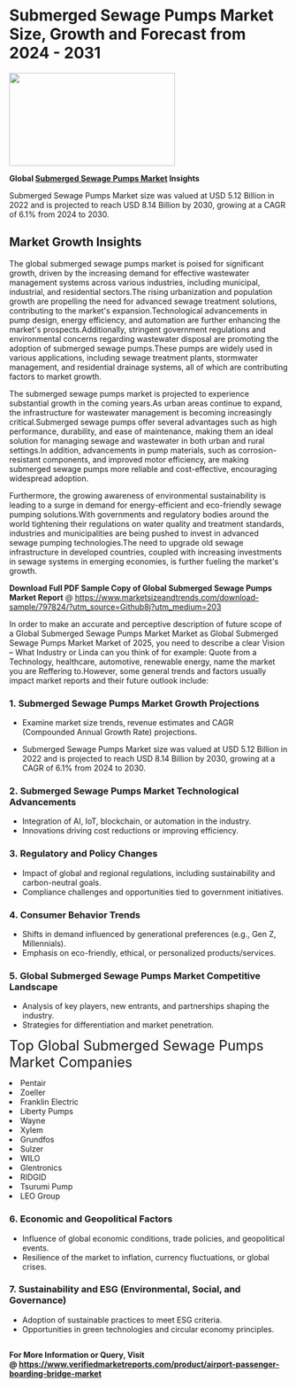 <H1>Submerged Sewage Pumps Market Size, Growth and Forecast from 2024 - 2031</H1><img class="aligncenter size-medium wp-image-584254" src="https://thirdeyenews.in/wp-content/uploads/2024/09/Global-Market-Research-300x168.jpeg" alt="" width="300" height="168" /><p><strong>Global&nbsp;<a href="https://www.marketsizeandtrends.com/download-sample/797824/?utm_source=Github8j?utm_medium=203">Submerged Sewage Pumps Market</a> Insights</strong></p><p>Submerged Sewage Pumps Market size was valued at USD 5.12 Billion in 2022 and is projected to reach USD 8.14 Billion by 2030, growing at a CAGR of 6.1% from 2024 to 2030.</p><p><h2>Market Growth Insights</h2> <p>The global submerged sewage pumps market is poised for significant growth, driven by the increasing demand for effective wastewater management systems across various industries, including municipal, industrial, and residential sectors.The rising urbanization and population growth are propelling the need for advanced sewage treatment solutions, contributing to the market's expansion.Technological advancements in pump design, energy efficiency, and automation are further enhancing the market's prospects.Additionally, stringent government regulations and environmental concerns regarding wastewater disposal are promoting the adoption of submerged sewage pumps.These pumps are widely used in various applications, including sewage treatment plants, stormwater management, and residential drainage systems, all of which are contributing factors to market growth.</p> <p>The submerged sewage pumps market is projected to experience substantial growth in the coming years.As urban areas continue to expand, the infrastructure for wastewater management is becoming increasingly critical.Submerged sewage pumps offer several advantages such as high performance, durability, and ease of maintenance, making them an ideal solution for managing sewage and wastewater in both urban and rural settings.In addition, advancements in pump materials, such as corrosion-resistant components, and improved motor efficiency, are making submerged sewage pumps more reliable and cost-effective, encouraging widespread adoption.</p> <p>Furthermore, the growing awareness of environmental sustainability is leading to a surge in demand for energy-efficient and eco-friendly sewage pumping solutions.With governments and regulatory bodies around the world tightening their regulations on water quality and treatment standards, industries and municipalities are being pushed to invest in advanced sewage pumping technologies.The need to upgrade old sewage infrastructure in developed countries, coupled with increasing investments in sewage systems in emerging economies, is further fueling the market's growth.</p> <p><span class=""><strong>Download Full PDF Sample Copy of Global Submerged Sewage Pumps Market Report</strong> @ <a href="https://www.marketsizeandtrends.com/download-sample/797824/?utm_source=Github8j?utm_medium=203" target="_blank">https://www.marketsizeandtrends.com/download-sample/797824/?utm_source=Github8j?utm_medium=203</a></span></p><p>In order to make an accurate and perceptive description of future scope of a Global&nbsp;Submerged Sewage Pumps Market Market as Global&nbsp;Submerged Sewage Pumps Market Market of 2025, you need to describe a clear Vision &ndash; What Industry or Linda can you think of for example: Quote from a Technology, healthcare, automotive, renewable energy, name the market you are Reffering to.However, some general trends and factors usually impact market reports and their future outlook include:</p><h3>1.&nbsp;<strong>Submerged Sewage Pumps Market Growth Projections</strong></h3><ul><li>Examine market size trends, revenue estimates and CAGR (Compounded Annual Growth Rate) projections.</li><li><p>Submerged Sewage Pumps Market size was valued at USD 5.12 Billion in 2022 and is projected to reach USD 8.14 Billion by 2030, growing at a CAGR of 6.1% from 2024 to 2030.</p></li></ul><h3>2.&nbsp;<strong>Submerged Sewage Pumps Market Technological Advancements</strong></h3><ul><li>Integration of AI, IoT, blockchain, or automation in the industry.</li><li>Innovations driving cost reductions or improving efficiency.</li></ul><h3>3.&nbsp;<strong>Regulatory and Policy Changes</strong></h3><ul><li>Impact of global and regional regulations, including sustainability and carbon-neutral goals.</li><li>Compliance challenges and opportunities tied to government initiatives.</li></ul><h3>4.&nbsp;<strong>Consumer Behavior Trends</strong></h3><ul><li>Shifts in demand influenced by generational preferences (e.g., Gen Z, Millennials).</li><li>Emphasis on eco-friendly, ethical, or personalized products/services.</li></ul><h3>5.&nbsp;<strong>Global Submerged Sewage Pumps Market Competitive Landscape</strong></h3><ul><li>Analysis of key players, new entrants, and partnerships shaping the industry.</li><li>Strategies for differentiation and market penetration.</li></ul><p data-pm-slice="1 1 []"><span style="color: inherit; font-family: inherit; font-size: 25px;">Top Global Submerged Sewage Pumps Market Companies</span></p><div class="" data-test-id=""><p><li>Pentair</li><li> Zoeller</li><li> Franklin Electric</li><li> Liberty Pumps</li><li> Wayne</li><li> Xylem</li><li> Grundfos</li><li> Sulzer</li><li> WILO</li><li> Glentronics</li><li> RIDGID</li><li> Tsurumi Pump</li><li> LEO Group</li></p></div><h3>6.&nbsp;<strong>Economic and Geopolitical Factors</strong></h3><ul><li>Influence of global economic conditions, trade policies, and geopolitical events.</li><li>Resilience of the market to inflation, currency fluctuations, or global crises.</li></ul><h3>7.&nbsp;<strong>Sustainability and ESG (Environmental, Social, and Governance)</strong></h3><ul><li>Adoption of sustainable practices to meet ESG criteria.</li><li>Opportunities in green technologies and circular economy principles.</li></ul><h2><strong style="font-size: 14px;">For More Information or Query, Visit @&nbsp;</strong><a style="background-color: #ffffff; font-size: 14px;" href="https://www.marketsizeandtrends.com/report/submerged-sewage-pumps-market/" target="_blank">https://www.verifiedmarketreports.com/product/airport-passenger-boarding-bridge-market</a></h2>